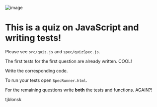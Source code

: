 ![image](https://travis-ci.org/phlco/js_quiz_2.png)
# This is a quiz on JavaScript and writing tests!

Please see `src/quiz.js` and `spec/quizSpec.js`.

The first tests for the first question are already written.
COOL!

Write the corresponding code.

To run your tests open `SpecRunner.html`.

For the remaining questions write __both__ the tests and functions.
AGAIN?!

tjblonsk
